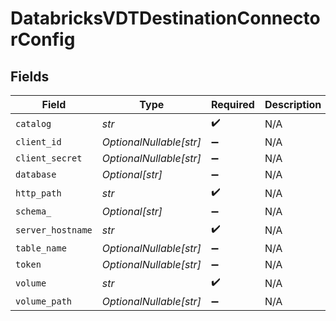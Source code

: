 # DatabricksVDTDestinationConnectorConfig


## Fields

| Field                   | Type                    | Required                | Description             |
| ----------------------- | ----------------------- | ----------------------- | ----------------------- |
| `catalog`               | *str*                   | :heavy_check_mark:      | N/A                     |
| `client_id`             | *OptionalNullable[str]* | :heavy_minus_sign:      | N/A                     |
| `client_secret`         | *OptionalNullable[str]* | :heavy_minus_sign:      | N/A                     |
| `database`              | *Optional[str]*         | :heavy_minus_sign:      | N/A                     |
| `http_path`             | *str*                   | :heavy_check_mark:      | N/A                     |
| `schema_`               | *Optional[str]*         | :heavy_minus_sign:      | N/A                     |
| `server_hostname`       | *str*                   | :heavy_check_mark:      | N/A                     |
| `table_name`            | *OptionalNullable[str]* | :heavy_minus_sign:      | N/A                     |
| `token`                 | *OptionalNullable[str]* | :heavy_minus_sign:      | N/A                     |
| `volume`                | *str*                   | :heavy_check_mark:      | N/A                     |
| `volume_path`           | *OptionalNullable[str]* | :heavy_minus_sign:      | N/A                     |